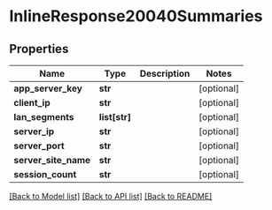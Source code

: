 # InlineResponse20040Summaries

## Properties
Name | Type | Description | Notes
------------ | ------------- | ------------- | -------------
**app_server_key** | **str** |  | [optional] 
**client_ip** | **str** |  | [optional] 
**lan_segments** | **list[str]** |  | [optional] 
**server_ip** | **str** |  | [optional] 
**server_port** | **str** |  | [optional] 
**server_site_name** | **str** |  | [optional] 
**session_count** | **str** |  | [optional] 

[[Back to Model list]](../README.md#documentation-for-models) [[Back to API list]](../README.md#documentation-for-api-endpoints) [[Back to README]](../README.md)

